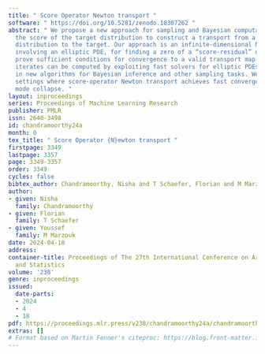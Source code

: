```yaml
---
title: " Score Operator Newton transport "
software: " https://doi.org/10.5281/zenodo.10307262 "
abstract: " We propose a new approach for sampling and Bayesian computation that uses
  the score of the target distribution to construct a transport from a given reference
  distribution to the target. Our approach is an infinite-dimensional Newton method,
  involving an elliptic PDE, for finding a zero of a “score-residual” operator. We
  prove sufficient conditions for convergence to a valid transport map. Our Newton
  iterates can be computed by exploiting fast solvers for elliptic PDEs, resulting
  in new algorithms for Bayesian inference and other sampling tasks. We identify elementary
  settings where score-operator Newton transport achieves fast convergence while avoiding
  mode collapse. "
layout: inproceedings
series: Proceedings of Machine Learning Research
publisher: PMLR
issn: 2640-3498
id: chandramoorthy24a
month: 0
tex_title: " Score Operator {N}ewton transport "
firstpage: 3349
lastpage: 3357
page: 3349-3357
order: 3349
cycles: false
bibtex_author: Chandramoorthy, Nisha and T Schaefer, Florian and M Marzouk, Youssef
author:
- given: Nisha
  family: Chandramoorthy
- given: Florian
  family: T Schaefer
- given: Youssef
  family: M Marzouk
date: 2024-04-18
address:
container-title: Proceedings of The 27th International Conference on Artificial Intelligence
  and Statistics
volume: '238'
genre: inproceedings
issued:
  date-parts:
  - 2024
  - 4
  - 18
pdf: https://proceedings.mlr.press/v238/chandramoorthy24a/chandramoorthy24a.pdf
extras: []
# Format based on Martin Fenner's citeproc: https://blog.front-matter.io/posts/citeproc-yaml-for-bibliographies/
---
```

